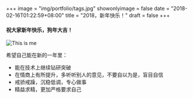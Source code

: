 +++
image = "img/portfolio/tags.jpg"
showonlyimage = false
date = "2018-02-16T01:22:59+08:00"
title = "2018，新年快乐！"
draft = false
+++

#### 祝大家新年快乐，狗年大吉！
<!--more-->
![This is me][1]

希望自己能在新的一年里：

* 能在技术上继续钻研突破
* 在情商上有所提升，多听听别人的意见，不要自以为是，盲目自信
* 戒骄戒躁，沉稳低调，专心做事
* 精益求精，更加严格要求自己

[1]: /img/portfolio/dog.jpg